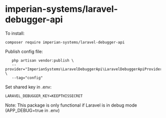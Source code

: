 # imperian-systems/laravel-debugger-api

To install:

```composer require imperian-systems/laravel-debugger-api```

Publish config file:

```
   php artisan vendor:publish \
   --provider="ImperianSystems\LaravelDebuggerApi\LaravelDebuggerApiProvider" \
   --tag="config"
```

Set shared key in .env:

```LARAVEL_DEBUGGER_KEY=KEEPTHISSECRET```

Note: This package is only functional if Laravel is in debug mode (APP_DEBUG=true in .env)
